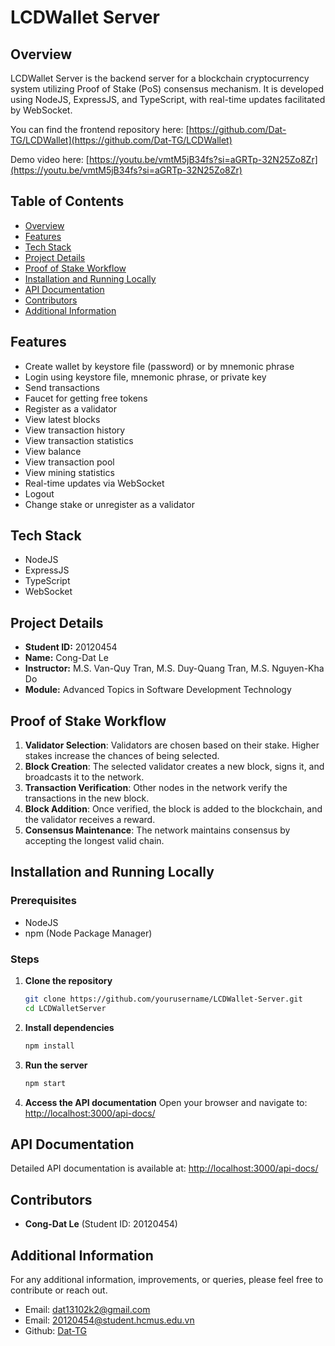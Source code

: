 # LCDWallet Server

## Overview

LCDWallet Server is the backend server for a blockchain cryptocurrency system utilizing Proof of Stake (PoS) consensus mechanism. It is developed using NodeJS, ExpressJS, and TypeScript, with real-time updates facilitated by WebSocket.

You can find the frontend repository here: [https://github.com/Dat-TG/LCDWallet](https://github.com/Dat-TG/LCDWallet)

Demo video here: [https://youtu.be/vmtM5jB34fs?si=aGRTp-32N25Zo8Zr](https://youtu.be/vmtM5jB34fs?si=aGRTp-32N25Zo8Zr)

## Table of Contents

- [Overview](#overview)
- [Features](#features)
- [Tech Stack](#tech-stack)
- [Project Details](#project-details)
- [Proof of Stake Workflow](#proof-of-stake-workflow)
- [Installation and Running Locally](#installation-and-running-locally)
- [API Documentation](#api-documentation)
- [Contributors](#contributors)
- [Additional Information](#additional-information)

## Features

- Create wallet by keystore file (password) or by mnemonic phrase
- Login using keystore file, mnemonic phrase, or private key
- Send transactions
- Faucet for getting free tokens
- Register as a validator
- View latest blocks
- View transaction history
- View transaction statistics
- View balance
- View transaction pool
- View mining statistics
- Real-time updates via WebSocket
- Logout
- Change stake or unregister as a validator

## Tech Stack

- NodeJS
- ExpressJS
- TypeScript
- WebSocket

## Project Details

- **Student ID:** 20120454
- **Name:** Cong-Dat Le
- **Instructor:** M.S. Van-Quy Tran, M.S. Duy-Quang Tran, M.S. Nguyen-Kha Do
- **Module:** Advanced Topics in Software Development Technology

## Proof of Stake Workflow

1. **Validator Selection**: Validators are chosen based on their stake. Higher stakes increase the chances of being selected.
2. **Block Creation**: The selected validator creates a new block, signs it, and broadcasts it to the network.
3. **Transaction Verification**: Other nodes in the network verify the transactions in the new block.
4. **Block Addition**: Once verified, the block is added to the blockchain, and the validator receives a reward.
5. **Consensus Maintenance**: The network maintains consensus by accepting the longest valid chain.

## Installation and Running Locally

### Prerequisites

- NodeJS
- npm (Node Package Manager)

### Steps

1. **Clone the repository**

   ```bash
   git clone https://github.com/yourusername/LCDWallet-Server.git
   cd LCDWalletServer
   ```

2. **Install dependencies**

   ```bash
   npm install
   ```

3. **Run the server**

   ```bash
   npm start
   ```

4. **Access the API documentation**
   Open your browser and navigate to: [http://localhost:3000/api-docs/](http://localhost:3000/api-docs/)

## API Documentation

Detailed API documentation is available at: [http://localhost:3000/api-docs/](http://localhost:3000/api-docs/)

## Contributors

- **Cong-Dat Le** (Student ID: 20120454)

## Additional Information

For any additional information, improvements, or queries, please feel free to contribute or reach out.

- Email: [dat13102k2@gmail.com](mailto:dat13102k2@gmail.com)
- Email: [20120454@student.hcmus.edu.vn](mailto:20120454@student.hcmus.edu.vn)
- Github: [Dat-TG](https://github.com/Dat-TG)
